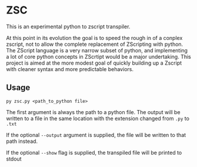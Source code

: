 # ZSC 

This is an experimental python to zscript transpiler. 

At this point in its evolution the goal is to speed the rough in of a conplex zscript, not to allow the complete 
replacement of ZScripting with python.  The ZScript language is a very narrow subset of python, and implementing 
a lot of core python concepts in ZScrtipt would be a major undertaking. This project is aimed at the more modest 
goal of quickly building up a Zscript with cleaner syntax and more predictable behaviors.

## Usage

```
py zsc.py <path_to_python file>
```

The first argument is always the path to a python file.  The output will be written to a file in the same location with the extension changed from `.py` to `.txt`

If the optional `--output`  argument is supplied, the file will be written to that path instead.

If the optional `--show` flag is supplied, the transpiled file will be printed to stdout
